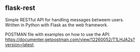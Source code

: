 ## flask-rest
Simple RESTful API for handling messages betweem users.</br>
Written in Python with Flask as the web framework.</br>

POSTMAN file with examples on how to use the API: <br/>
https://documenter.getpostman.com/view/12260052/T1LHJA2s?version=latest.

